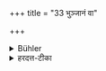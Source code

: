 +++
title = "33 भुञ्जानं वा"

+++

<details><summary>Bühler</summary>

33. If during his meal,
</details>

<details><summary>हरदत्त-टीका</summary>

## सूत्रम्
भुञ्जानं वा ॥ ३३ ॥  
## टिप्पनी


॥ इत्यापस्तम्बधर्मसूत्रवृत्तौ षोडशी कण्डिका ॥
</details>
